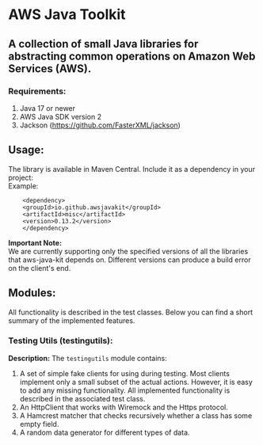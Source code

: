 # AWS Java Toolkit

## A collection of small Java libraries for abstracting common operations on Amazon Web Services (AWS).

### Requirements: 
 1. Java 17 or newer
 2. AWS Java SDK version 2
 3. Jackson (https://github.com/FasterXML/jackson)

## Usage:
The library is available in Maven Central. 
Include it as a dependency in your project:  
Example:
```
    <dependency>
    <groupId>io.github.awsjavakit</groupId>
    <artifactId>misc</artifactId>
    <version>0.13.2</version>
    </dependency>
```   
**Important Note:**   
We are currently supporting only the specified versions of all the libraries that 
aws-java-kit depends on. Different versions can produce a build error on the client's end.


## Modules:
All functionality is described in the test classes. Below you can find a short summary 
of the implemented features.

### Testing Utils (testingutils):
**Description:**
The `testingutils` module contains: 
1. A set of simple fake clients for using during testing. 
Most clients implement only a small subset of the actual actions.
However, it is easy to add any missing functionality. 
All implemented functionality is described in the associated test class.
2. An HttpClient that works with Wiremock and the Https protocol.
3. A Hamcrest matcher that checks recursively whether a class has some empty field.
4. A random data generator for different types of data.







